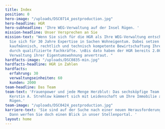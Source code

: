 ```yaml
---
title: Index
position: 0
hero-image: "/uploads/DSC0714_postproduction.jpg"
hero-headline: HGR
hero-subheadline: 'Ihre WEG-Verwaltung auf der Insel Rügen. '
mission-headline: Unser Versprechen an Sie
mission-text: "Wenn Sie sich für die HGR als Ihre WEG-Verwaltung entscheiden, entscheiden
  Sie sich für 30 Jahre Expertise in Sachen Wohneigentum. Dabei setzen wir auf eine
  kaufmännisch, rechtlich und technisch kompetente Bewirtschaftung Ihrer Immobilie
  durch qualifizierte Fachkräfte. \nBis dato haben der HGR bereits 2.000 Kunden die
  Verwaltung ihrer Eigentumswohnung anvertraut. "
hardfacts-image: "/uploads/DSC0835-min.jpg"
hardfacts-headline: HGR in Zahlen
hardfacts:
  erfahrung: 30
  verwaltungseinheiten: 60
  kunden: 2000
team-headline: Das Team
team-text: 'Frauenpower und jede Menge Herzblut: Das sechsköpfige Team rund um Geschäftsführerin
  Kerstin A. Strehlow kümmert sich mit Leidenschaft um Ihre Immobilie auf der Insel
  Rügen.'
team-image: "/uploads/DSC0424_postproduction.jpg"
karriere-text: 'Sie sind auf der Suche nach einer neuen Herausforderung in der Immobilienbranche?
  Dann werfen Sie doch einen Blick in unser Stellenportal. '
layout: home
---
```


